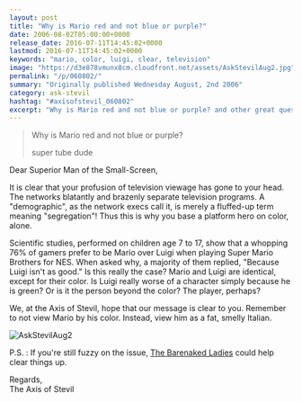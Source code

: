 ```yaml
---
layout: post
title: "Why is Mario red and not blue or purple?"
date: 2006-08-02T05:00:00+0000
release_date: 2016-07-11T14:45:02+0000
lastmod: 2016-07-11T14:45:02+0000
keywords: "mario, color, luigi, clear, television"
image: "https://d3e878vmunx8cm.cloudfront.net/assets/AskStevilAug2.jpg"
permalink: "/p/060802/"
summary: "Originally published Wednesday August, 2nd 2006"
category: ask-stevil
hashtag: "#axisofstevil_060802"
excerpt: "Why is Mario red and not blue or purple? and other great questions from Wednesday August, 2nd 2006"
---
```


[p01]: https://d3e878vmunx8cm.cloudfront.net/assets/AskStevilAug2.jpg "AskStevilAug2"
> Why is Mario red and not blue or purple?
> 
> super tube dude

Dear Superior Man of the Small-Screen,

It is clear that your profusion of television viewage has gone to your head. The networks blatantly and brazenly separate television programs. A "demographic", as the network execs call it, is merely a fluffed-up term meaning "segregation"! Thus this is why you base a platform hero on color, alone.

Scientific studies, performed on children age 7 to 17, show that a whopping 76% of gamers prefer to be Mario over Luigi when playing Super Mario Brothers for NES. When asked why, a majority of them replied, "Because Luigi isn't as good." Is this really the case? Mario and Luigi are identical, except for their color. Is Luigi really worse of a character simply because he is green? Or is it the person beyond the color? The player, perhaps?

We, at the Axis of Stevil, hope that our message is clear to you. Remember to not view Mario by his color. Instead, view him as a fat, smelly Italian.

![AskStevilAug2][p01]

P.S. : If you're still fuzzy on the issue, [The Barenaked Ladies](http://www.retrojunk.com/details_commercial/1333/ "The Barenaked Ladies") could help clear things up.

Regards,  
The Axis of Stevil
